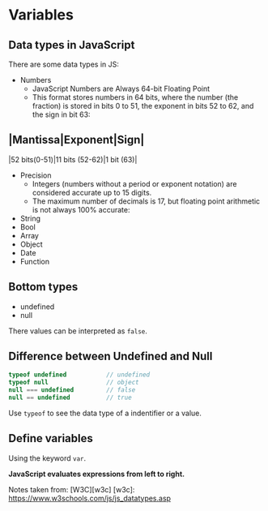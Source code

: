 # Variables
## Data types in JavaScript
There are some data types in JS:
- Numbers
  - JavaScript Numbers are Always 64-bit Floating Point
  - This format stores numbers in 64 bits, where the number (the fraction) is stored
  in bits 0 to 51, the exponent in bits 52 to 62, and the sign in bit 63:

|Mantissa|Exponent|Sign|
----
|52 bits(0-51)|11 bits (52-62)|1 bit (63)|

  - Precision
    - Integers (numbers without a period or exponent notation) are considered accurate up to 15 digits.
    - The maximum number of decimals is 17, but floating point arithmetic is not always 100% accurate:
- String
- Bool
- Array
- Object
- Date
- Function

## Bottom types
- undefined
- null

There values can be interpreted as `false`.

## Difference between Undefined and Null

```javascript
typeof undefined           // undefined
typeof null                // object
null === undefined         // false
null == undefined          // true
```

Use `typeof` to see the data type of a indentifier or a value.

## Define variables
Using the keyword `var`.

**JavaScript evaluates expressions from left to right.**

Notes taken from: [W3C][w3c]
[w3c]: https://www.w3schools.com/js/js_datatypes.asp
